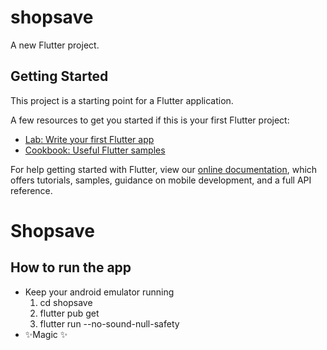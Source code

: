 # shopsave

A new Flutter project.

## Getting Started

This project is a starting point for a Flutter application.

A few resources to get you started if this is your first Flutter project:

- [Lab: Write your first Flutter app](https://flutter.dev/docs/get-started/codelab)
- [Cookbook: Useful Flutter samples](https://flutter.dev/docs/cookbook)

For help getting started with Flutter, view our
[online documentation](https://flutter.dev/docs), which offers tutorials,
samples, guidance on mobile development, and a full API reference.


# Shopsave
## How to run the app

- Keep your android emulator running
  1. cd shopsave
  2. flutter pub get
  3. flutter run --no-sound-null-safety
- ✨Magic ✨
